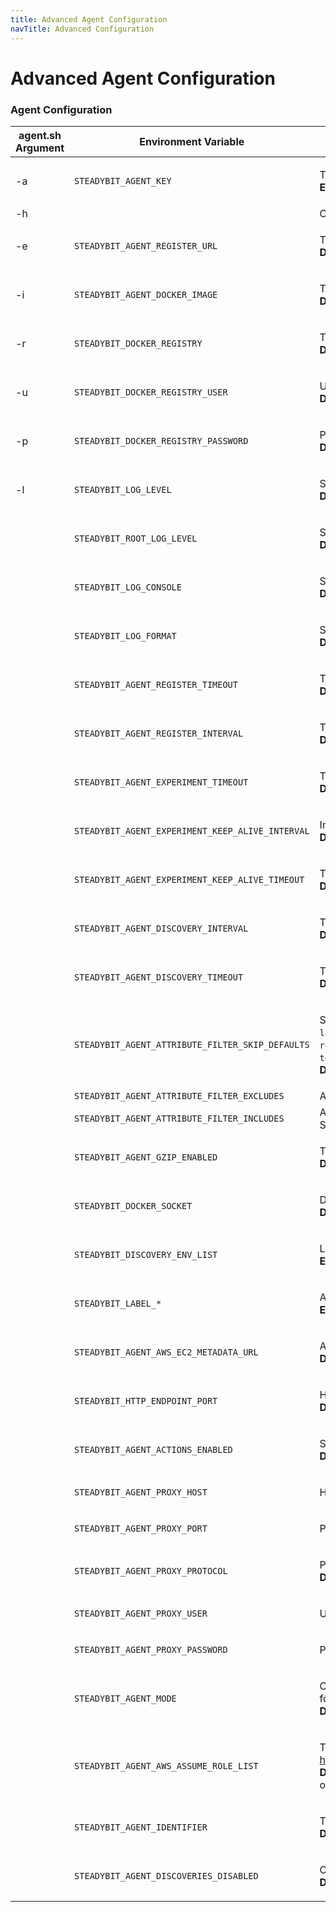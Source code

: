```yaml
---
title: Advanced Agent Configuration
navTitle: Advanced Configuration
---
```


# Advanced Agent Configuration

### Agent Configuration

| agent.sh Argument | Environment Variable                             | Description                                                                                                                                                                                                                                                                                                                                                                   |
| ----------------- | ------------------------------------------------ | ----------------------------------------------------------------------------------------------------------------------------------------------------------------------------------------------------------------------------------------------------------------------------------------------------------------------------------------------------------------------------- |
| -a                | `STEADYBIT_AGENT_KEY`                            | <p>The API key the agent uses<br><strong>Example:</strong> <code>foobar</code></p>                                                                                                                                                                                                                                                                                            |
| -h                |                                                  | Override the hostname for the docker container to use. Useful on docker for mac                                                                                                                                                                                                                                                                                               |
| -e                | `STEADYBIT_AGENT_REGISTER_URL`                   | <p>The baseUrl where the agent registers.<br><strong>Default:</strong> <code>https://platform.steadybit.io</code></p>                                                                                                                                                                                                                                                         |
| -i                | `STEADYBIT_AGENT_DOCKER_IMAGE`                   | <p>The Agent Docker image to use.<br><strong>Default:</strong> <code>docker.steadybit.io/steadybit/agent:latest</code></p>                                                                                                                                                                                                                                                    |
| -r                | `STEADYBIT_DOCKER_REGISTRY`                      | <p>The Agent Docker registry to use.<br><strong>Default:</strong> <code>docker.steadybit.io</code></p>                                                                                                                                                                                                                                                                        |
| -u                | `STEADYBIT_DOCKER_REGISTRY_USER`                 | <p>User for authenticating against the Docker Registry.<br><strong>Default:</strong> <code>_</code></p>                                                                                                                                                                                                                                                                       |
| -p                | `STEADYBIT_DOCKER_REGISTRY_PASSWORD`             | <p>Password for authenticating against the Docker Registry.<br><strong>Default:</strong> STEADYBIT_AGENT_KEY</p>                                                                                                                                                                                                                                                              |
| -l                | `STEADYBIT_LOG_LEVEL`                            | <p>Sets the loglevel for the com.steadybit logger<br><strong>Default:</strong> <code>INFO</code></p>                                                                                                                                                                                                                                                                          |
|                   | `STEADYBIT_ROOT_LOG_LEVEL`                       | <p>Sets the loglevel for the root logger<br><strong>Default:</strong> <code>ERROR</code></p>                                                                                                                                                                                                                                                                                  |
|                   | `STEADYBIT_LOG_CONSOLE`                          | <p>Sets the loglevel threshold for the console logger<br><strong>Default:</strong> <code>ALL</code></p>                                                                                                                                                                                                                                                                       |
|                   | `STEADYBIT_LOG_FORMAT`                           | <p>Sets the log format for the console logger (<code>json</code> or <code>text</code>)<br><strong>Default:</strong> <code>text</code></p>                                                                                                                                                                                                                                     |
|                   | `STEADYBIT_AGENT_REGISTER_TIMEOUT`               | <p>Timeout for the registration request.<br><strong>Default:</strong> <code>5s</code></p>                                                                                                                                                                                                                                                                                     |
|                   | `STEADYBIT_AGENT_REGISTER_INTERVAL`              | <p>The interval how often the agent registers at the platform.<br><strong>Default:</strong> <code>5s</code></p>                                                                                                                                                                                                                                                               |
|                   | `STEADYBIT_AGENT_EXPERIMENT_TIMEOUT`             | <p>Timeout for the request to connect to an experiment.<br><strong>Default:</strong> <code>5s</code></p>                                                                                                                                                                                                                                                                      |
|                   | `STEADYBIT_AGENT_EXPERIMENT_KEEP_ALIVE_INTERVAL` | <p>Interval how often a keep alive is sent during an experiment.<br><strong>Default:</strong> <code>2s</code></p>                                                                                                                                                                                                                                                             |
|                   | `STEADYBIT_AGENT_EXPERIMENT_KEEP_ALIVE_TIMEOUT`  | <p>Timeout for a keep alive during an experiment<br><strong>Default:</strong> <code>10s</code></p>                                                                                                                                                                                                                                                                            |
|                   | `STEADYBIT_AGENT_DISCOVERY_INTERVAL`             | <p>The interval of often the agent runs the discovery.<br><strong>Default:</strong> <code>30s</code></p>                                                                                                                                                                                                                                                                      |
|                   | `STEADYBIT_AGENT_DISCOVERY_TIMEOUT`              | <p>Timeout for the discovery.<br><strong>Default:</strong> <code>10s</code></p>                                                                                                                                                                                                                                                                                               |
|                   | `STEADYBIT_AGENT_ATTRIBUTE_FILTER_SKIP_DEFAULTS` | <p>Should the default excludes be ignored? (Default excludes: <code>label.io.kubernetes.**</code>,<code>label.annotation.io.kubernetes.**</code>,<code>k8s.pod.label.controller-revision-hash</code>,<code>k8s.pod.label.pod-template-generation</code>,<code>k8s.pod.label.pod-template-hash</code>)<br><strong>Default:</strong> <code>false</code></p>                     |
|                   | `STEADYBIT_AGENT_ATTRIBUTE_FILTER_EXCLUDES`      | Attribute-Keys which should not be sent to the platform.                                                                                                                                                                                                                                                                                                                      |
|                   | `STEADYBIT_AGENT_ATTRIBUTE_FILTER_INCLUDES`      | Attribute-Keys which should be sent to the platform, even if they are excluded by STEADYBIT\_AGENT\_ATTRIBUTE\_FILTER\_EXCLUDES or the default excludes.                                                                                                                                                                                                                      |
|                   | `STEADYBIT_AGENT_GZIP_ENABLED`                   | <p>The interval of often the agent runs the discovery.<br><strong>Default:</strong> <code>true</code></p>                                                                                                                                                                                                                                                                     |
|                   | `STEADYBIT_DOCKER_SOCKET`                        | <p>Docker Socket to connect to.<br><strong>Default:</strong> <code>/var/run/docker.sock</code></p>                                                                                                                                                                                                                                                                            |
|                   | `STEADYBIT_DISCOVERY_ENV_LIST`                   | <p>List of environment variables to inlude in the discovery<br><strong>Example:</strong> <code>STEADYBIT_DISCOVERY_ENV_LIST=STAGE,REGION</code></p>                                                                                                                                                                                                                           |
|                   | `STEADYBIT_LABEL_*`                              | <p>All env vars with this prefix will be added as label<br><strong>Example:</strong> <code>STEADYBIT_LABEL_STAGE=test</code></p>                                                                                                                                                                                                                                              |
|                   | `STEADYBIT_AGENT_AWS_EC2_METADATA_URL`           | <p>AWS EC2 Metadata URL<br><strong>Default:</strong> <code>http://169.254.169.254/latest/</code></p>                                                                                                                                                                                                                                                                          |
|                   | `STEADYBIT_HTTP_ENDPOINT_PORT`                   | <p>HTTP endpoint port for the health check url<br><strong>Default:</strong> <code>42999</code></p>                                                                                                                                                                                                                                                                            |
|                   | `STEADYBIT_AGENT_ACTIONS_ENABLED`                | <p>Should this agent be eligible for executing actions?<br><strong>Default:</strong> <code>true</code></p>                                                                                                                                                                                                                                                                    |
|                   | `STEADYBIT_AGENT_PROXY_HOST`                     | <p>Hostname of a proxy to access steadybit platform<br></p>                                                                                                                                                                                                                                                                                                                   |
|                   | `STEADYBIT_AGENT_PROXY_PORT`                     | <p>Port of a proxy to access steadybit platform<br></p>                                                                                                                                                                                                                                                                                                                       |
|                   | `STEADYBIT_AGENT_PROXY_PROTOCOL`                 | <p>Protocol of a proxy to access steadybit platform<br><strong>Default:</strong> <code>http</code></p>                                                                                                                                                                                                                                                                        |
|                   | `STEADYBIT_AGENT_PROXY_USER`                     | <p>Username of a proxy to access steadybit platform<br></p>                                                                                                                                                                                                                                                                                                                   |
|                   | `STEADYBIT_AGENT_PROXY_PASSWORD`                 | <p>Password of a proxy to access steadybit platform<br></p>                                                                                                                                                                                                                                                                                                                   |
|                   | `STEADYBIT_AGENT_MODE`                           | <p>Currently there are 2 modes: <code>default</code> and <code>aws</code>. More details for the <code>aws</code> mode can be found <a href="../../content/install-configure/30-install-agents/40-aws-cloud.md">here</a><br><strong>Default:</strong> <code>default</code></p>                                                                                                 |
|                   | `STEADYBIT_AGENT_AWS_ASSUME_ROLE_LIST`           | <p>The AWS agent has an option to assume into a list of given Role-ARNs. More detail <a href="../../content/install-configure/30-install-agents/40-aws-cloud.md">here</a><br><strong>Default:</strong> empty, means that the agent does not assume into roles and just uses its own credentials.</p>                                                                          |
|                   | `STEADYBIT_AGENT_IDENTIFIER`                     | <p>The identifier which will be used to register the agent at the platform<br><strong>Default:</strong> The agent will use the hostname as identifier</p>                                                                                                                                                                                                                     |
|                   | `STEADYBIT_AGENT_DISCOVERIES_DISABLED`           | <p>Option to disable single discoveries<br><strong>Default:</strong> empty</p>                                                                                                                                                                                                                                                                                                |